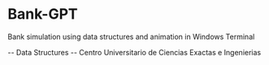 # Bank-GPT
Bank simulation using data structures and animation in Windows Terminal

-- Data Structures --
Centro Universitario de Ciencias Exactas e Ingenierias
